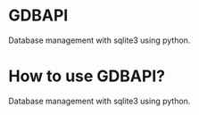 # GDBAPI
Database management with sqlite3 using python.

# How to use GDBAPI?
Database management with sqlite3 using python.